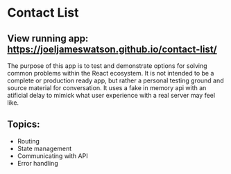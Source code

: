 # Contact List
## View running app: https://joeljameswatson.github.io/contact-list/

The purpose of this app is to test and demonstrate options for solving common problems within the React ecosystem.
It is not intended to be a complete or production ready app, but rather a personal testing ground and source material for conversation.
It uses a fake in memory api with an atificial delay to mimick what user experience with a real server may feel like.

## Topics:
* Routing
* State management
* Communicating with API
* Error handling
